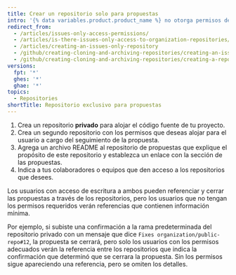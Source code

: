 ```yaml
---
title: Crear un repositorio solo para propuestas
intro: '{% data variables.product.product_name %} no otorga permisos de acceso solo para propuestas, pero puedes cumplir con este requisito usando un segundo repositorio que contenga solo las propuestas.'
redirect_from:
  - /articles/issues-only-access-permissions/
  - /articles/is-there-issues-only-access-to-organization-repositories/
  - /articles/creating-an-issues-only-repository
  - /github/creating-cloning-and-archiving-repositories/creating-an-issues-only-repository
  - /github/creating-cloning-and-archiving-repositories/creating-a-repository-on-github/creating-an-issues-only-repository
versions:
  fpt: '*'
  ghes: '*'
  ghae: '*'
topics:
  - Repositories
shortTitle: Repositorio exclusivo para propuestas
---
```


1. Crea un repositorio **privado** para alojar el código fuente de tu proyecto.
2. Crea un segundo repositorio con los permisos que deseas alojar para el usuario a cargo del seguimiento de la propuesta.
3. Agrega un archivo README al repositorio de propuestas que explique el propósito de este repositorio y establezca un enlace con la sección de las propuestas.
4. Indica a tus colaboradores o equipos que den acceso a los repositorios que desees.

Los usuarios con acceso de escritura a ambos pueden referenciar y cerrar las propuestas a través de los repositorios, pero los usuarios que no tengan los permisos requeridos verán referencias que contienen información mínima.

Por ejemplo, si subiste una confirmación a la rama predeterminada del repositorio privado con un mensaje que dice `Fixes organization/public-repo#12`, la propuesta se cerrará, pero solo los usuarios con los permisos adecuados verán la referencia entre los repositorios que indica la confirmación que determinó que se cerrara la propuesta. Sin los permisos sigue apareciendo una referencia, pero se omiten los detalles.
